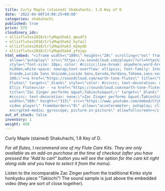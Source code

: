 ```yaml
---
title: Curly Maple (stained) Shakuhachi, 1.8 Key of D
date: '2022-04-08T14:00:25+00:00'
categories: shakuhachi
published: true
price: 575
cloudinary_ids:
- ellisflutes2018/CrlyMapShak1_qmudf3
- ellisflutes2018/CrlyMapShak2_hyfail
- ellisflutes2018/CrlyMapShak3_m2mydb
- ellisflutes2018/CrlyMapShak4_yfejqu
html_embed: "<iframe width=\"100%\" height=\"20\" scrolling=\"no\" frameborder=\"no\"
  allow=\"autoplay\" src=\"https://w.soundcloud.com/player/?url=https%3A//api.soundcloud.com/tracks/879684958&color=%23ff5500&inverse=false&auto_play=false&show_user=true\"></iframe><div
  style=\"font-size: 10px; color: #cccccc;line-break: anywhere;word-break: normal;overflow:
  hidden;white-space: nowrap;text-overflow: ellipsis; font-family: Interstate,Lucida
  Grande,Lucida Sans Unicode,Lucida Sans,Garuda,Verdana,Tahoma,sans-serif;font-weight:
  100;\"><a href=\"https://soundcloud.com/earth-tone-flutes\" title=\"Geoffrey Ellis
  Flutes\" target=\"_blank\" style=\"color: #cccccc; text-decoration: none;\">Geoffrey
  Ellis Flutes</a> · <a href=\"https://soundcloud.com/earth-tone-flutes/takiochi\"
  title=\"Zac Zinger performs &quot;Takiochi&quot;\" target=\"_blank\" style=\"color:
  #cccccc; text-decoration: none;\">Zac Zinger performs &quot;Takiochi&quot;</a></div>\r\n&nbsp;\r\n&nbsp;\r\n&nbsp;\r\n&nbsp;\r\n<iframe
  width=\"560\" height=\"315\" src=\"https://www.youtube.com/embed/CYjHrvtQ5fw\" title=\"YouTube
  video player\" frameborder=\"0\" allow=\"accelerometer; autoplay; clipboard-write;
  encrypted-media; gyroscope; picture-in-picture\" allowfullscreen></iframe>\r\n"
out_of_stock: false
inventory: 1
weight: 450
---
```


Curly Maple (stained) Shakuhachi, 1.8 Key of D. 

*For all flutes, I recommend one of my Flute Care Kits. They are only available as an add-on purchase at the time of checkout (after you have pressed the “Add to cart” button you will see the option for the care kit right along side and you have to select it from the menu).*

Listen to the incomparable Zac Zinger perfrom the traditional Kinko style honkyoku piece "Takiochi”!  The sound sample is just above the embedded video (they are sort of close together).